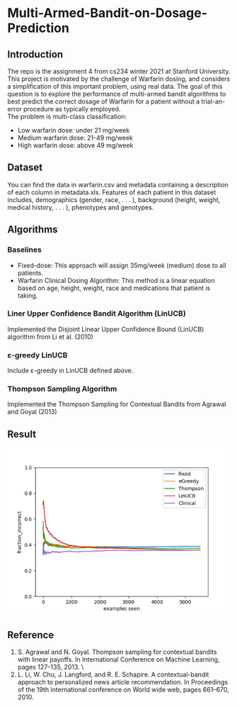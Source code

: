 # Multi-Armed-Bandit-on-Dosage-Prediction
## Introduction
The repo is the assignment 4 from cs234 winter 2021 at Stanford University.  \
This project is motivated by the challenge of Warfarin dosing, and considers a simplification of this important problem, using real data. The goal of this question is to explore the performance of multi-armed bandit algorithms to best predict the correct dosage of Warfarin for a patient without a trial-an-error procedure as typically employed.\
The problem is multi-class classification:
* Low warfarin dose: under 21 mg/week
* Medium warfarin dose: 21-49 mg/week
* High warfarin dose: above 49 mg/week

## Dataset
 You can find the data in warfarin.csv and metadata containing a description of each column in metadata.xls. Features of each patient in this dataset includes, demographics (gender, race, . . . ), background (height, weight, medical history, . . . ), phenotypes and genotypes.

## Algorithms
### Baselines
* Fixed-dose: This approach will assign 35mg/week (medium) dose to all patients.
* Warfarin Clinical Dosing Algorithm: This method is a linear equation based on age, height, weight, race and medications that patient is taking.
### Liner Upper Confidence Bandit Algorithm (LinUCB)
Implemented the Disjoint Linear Upper Confidence Bound (LinUCB) algorithm from Li et al. (2010)
### ε-greedy LinUCB
Include ε-greedy in LinUCB defined above.
### Thompson Sampling Algorithm
Implemented the Thompson Sampling for Contextual Bandits from Agrawal and Goyal (2013)

## Result
![Screenshot](results/fraction_incorrect.png)

## Reference
1. S. Agrawal and N. Goyal. Thompson sampling for contextual bandits with linear payoffs. In International Conference on Machine Learning, pages 127–135, 2013. \
2. L. Li, W. Chu, J. Langford, and R. E. Schapire. A contextual-bandit approach to personalized news article recommendation. In Proceedings of the 19th international conference on World wide web, pages 661–670, 2010.
